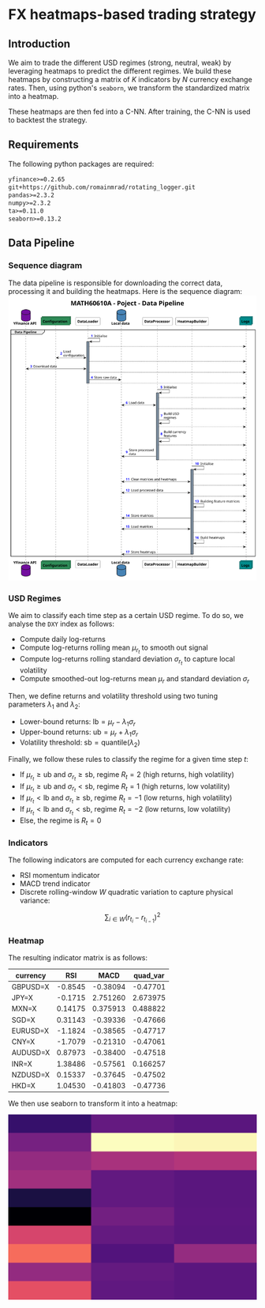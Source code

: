 # FX heatmaps-based trading strategy

## Introduction
We aim to trade the different USD regimes (strong, neutral, weak) by leveraging
heatmaps to predict the different regimes. We build these heatmaps by constructing
a matrix of $K$ indicators by $N$ currency exchange rates. Then, using python's `seaborn`,
we transform the standardized matrix into a heatmap.

These heatmaps are then fed into a C-NN. After training, the C-NN is used to backtest the
strategy.

## Requirements
The following python packages are required:
```
yfinance>=0.2.65
git+https://github.com/romainmrad/rotating_logger.git
pandas>=2.3.2
numpy>=2.3.2
ta>=0.11.0
seaborn>=0.13.2
```

## Data Pipeline

### Sequence diagram
The data pipeline is responsible for downloading the correct data, processing it and building
the heatmaps. Here is the sequence diagram:
![](documentation/sequence.svg)

### USD Regimes
We aim to classify each time step as a certain USD regime. To do so, we analyse the `DXY` index as
follows:
- Compute daily log-returns
- Compute log-returns rolling mean $\mu_{r_t}$ to smooth out signal
- Compute log-returns rolling standard deviation $\sigma_{r_t}$ to capture local volatility
- Compute smoothed-out log-returns mean $\mu_r$ and standard deviation $\sigma_r$

Then, we define returns and volatility threshold using two tuning parameters $\lambda_1$ and $\lambda_2$:
- Lower-bound returns: $\text{lb}=\mu_r - \lambda_1\sigma_r$
- Upper-bound returns: $\text{ub}=\mu_r + \lambda_1\sigma_r$
- Volatility threshold: $\text{sb}=\text{quantile}(\lambda_2)$

Finally, we follow these rules to classify the regime for a given time step $t$:
- If $\mu_{r_t}\geq \text{ub}$ and $\sigma_{r_t}\geq \text{sb}$, regime $R_t=2$ (high returns, high volatility)
- If $\mu_{r_t}\geq \text{ub}$ and $\sigma_{r_t}< \text{sb}$, regime $R_t=1$ (high returns, low volatility)
- If $\mu_{r_t}< \text{lb}$ and $\sigma_{r_t}\geq \text{sb}$, regime $R_t=-1$ (low returns, high volatility)
- If $\mu_{r_t}< \text{lb}$ and $\sigma_{r_t}< \text{sb}$, regime $R_t=-2$ (low returns, low volatility)
- Else, the regime is $R_t=0$

### Indicators
The following indicators are computed for each currency exchange rate:
- RSI momentum indicator
- MACD trend indicator
- Discrete rolling-window $W$ quadratic variation to capture physical variance:

$$\sum_{i\in W}{(r_{t_i}-r_{t_{i-1}})}^2$$

### Heatmap
The resulting indicator matrix is as follows:

| currency | RSI     | MACD     | quad_var |
|----------|---------|----------|----------|
| GBPUSD=X | -0.8545 | -0.38094 | -0.47701 |
| JPY=X    | -0.1715 | 2.751260 | 2.673975 |
| MXN=X    | 0.14175 | 0.375913 | 0.488822 |
| SGD=X    | 0.31143 | -0.39336 | -0.47666 |
| EURUSD=X | -1.1824 | -0.38565 | -0.47717 |
| CNY=X    | -1.7079 | -0.21310 | -0.47061 |
| AUDUSD=X | 0.87973 | -0.38400 | -0.47518 |
| INR=X    | 1.38486 | -0.57561 | 0.166257 |
| NZDUSD=X | 0.15337 | -0.37645 | -0.47502 |
| HKD=X    | 1.04530 | -0.41803 | -0.47736 |

We then use seaborn to transform it into a heatmap:

![](documentation/heatmap.png)
